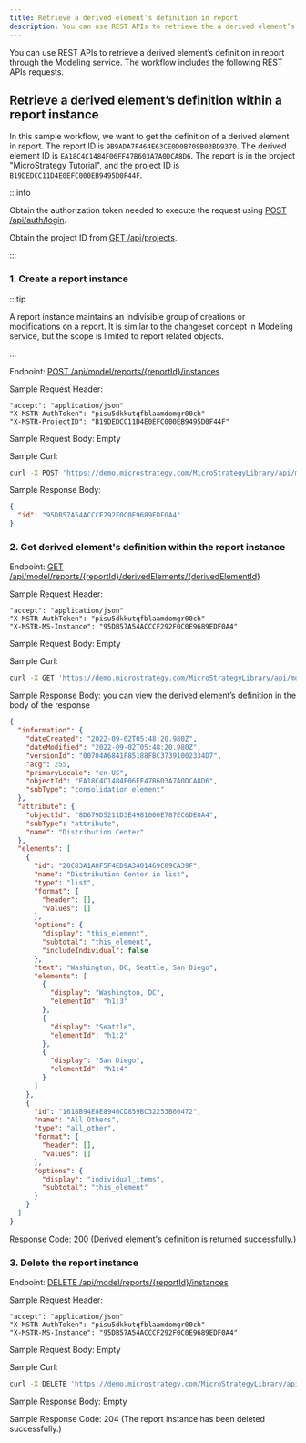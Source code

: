 ```yaml
---
title: Retrieve a derived element's definition in report
description: You can use REST APIs to retrieve the a derived element’s definition in report through the Modeling service.
---
```


<Available since="2021 Update 7" />

You can use REST APIs to retrieve a derived element’s definition in report through the Modeling service. The workflow includes the following REST APIs requests.

## Retrieve a derived element’s definition within a report instance

In this sample workflow, we want to get the definition of a derived element in report. The report ID is `9B9ADA7F464E63CE0D0B709B03BD9370`. The derived element ID is `EA18C4C1484F06FF47B603A7A0DCA8D6`. The report is in the project "MicroStrategy Tutorial", and the project ID is `B19DEDCC11D4E0EFC000EB9495D0F44F`.

:::info

Obtain the authorization token needed to execute the request using [POST /api/auth/login](https://demo.microstrategy.com/MicroStrategyLibrary/api-docs/index.html#/Authentication/postLogin).

Obtain the project ID from [GET /api/projects](https://demo.microstrategy.com/MicroStrategyLibrary/api-docs/index.html#/Projects/getProjects_1).

:::

### 1. Create a report instance

:::tip

A report instance maintains an indivisible group of creations or modifications on a report. It is similar to the changeset concept in Modeling service, but the scope is limited to report related objects.

:::

Endpoint: [POST /api/model/reports/{reportId}/instances](https://demo.microstrategy.com/MicroStrategyLibrary/api-docs/index.html#/Reports/ms-createReportInstance)

Sample Request Header:

```http
"accept": "application/json"
"X-MSTR-AuthToken": "pisu5dkkutqfblaamdomgr00ch"
"X-MSTR-ProjectID": "B19DEDCC11D4E0EFC000EB9495D0F44F"
```

Sample Request Body: Empty

Sample Curl:

```bash
curl -X POST 'https://demo.microstrategy.com/MicroStrategyLibrary/api/model/reports/9B9ADA7F464E63CE0D0B709B03BD9370/instances' -H 'accept: application/json' -H 'X-MSTR-AuthToken: pisu5dkkutqfblaamdomgr00ch' -H 'X-MSTR-ProjectID: B19DEDCC11D4E0EFC000EB9495D0F44F'
```

Sample Response Body:

```json
{
  "id": "95DB57A54ACCCF292F0C0E9689EDF0A4"
}
```

### 2. Get derived element's definition within the report instance

Endpoint: [GET /api/model/reports/{reportId}/derivedElements/{derivedElementId}](https://demo.microstrategy.com/MicroStrategyLibrary/api-docs/index.html#/Reports/ms-getReportDerivedElement)

Sample Request Header:

```http
"accept": "application/json"
"X-MSTR-AuthToken": "pisu5dkkutqfblaamdomgr00ch"
"X-MSTR-MS-Instance": "95DB57A54ACCCF292F0C0E9689EDF0A4"
```

Sample Request Body: Empty

Sample Curl:

```bash
curl -X GET 'https://demo.microstrategy.com/MicroStrategyLibrary/api/model/reports/9B9ADA7F464E63CE0D0B709B03BD9370/derivedElements/EA18C4C1484F06FF47B603A7A0DCA8D6' -H 'accept: application/json' -H 'X-MSTR-AuthToken: pisu5dkkutqfblaamdomgr00ch' -H 'X-MSTR-MS-Instance: 95DB57A54ACCCF292F0C0E9689EDF0A4'
```

Sample Response Body: you can view the derived element’s definition in the body of the response

```json
{
  "information": {
    "dateCreated": "2022-09-02T05:48:20.980Z",
    "dateModified": "2022-09-02T05:48:20.980Z",
    "versionId": "00704A6841F85188FBC37391002334D7",
    "acg": 255,
    "primaryLocale": "en-US",
    "objectId": "EA18C4C1484F06FF47B603A7A0DCA8D6",
    "subType": "consolidation_element"
  },
  "attribute": {
    "objectId": "8D679D5211D3E4981000E787EC6DE8A4",
    "subType": "attribute",
    "name": "Distribution Center"
  },
  "elements": [
    {
      "id": "20C83A1A0F5F4ED9A3401469C89CA39F",
      "name": "Distribution Center in list",
      "type": "list",
      "format": {
        "header": [],
        "values": []
      },
      "options": {
        "display": "this_element",
        "subtotal": "this_element",
        "includeIndividual": false
      },
      "text": "Washington, DC, Seattle, San Diego",
      "elements": [
        {
          "display": "Washington, DC",
          "elementId": "h1:3"
        },
        {
          "display": "Seattle",
          "elementId": "h1:2"
        },
        {
          "display": "San Diego",
          "elementId": "h1:4"
        }
      ]
    },
    {
      "id": "1618B94E8E8946CD859BC32253B60472",
      "name": "All Others",
      "type": "all_other",
      "format": {
        "header": [],
        "values": []
      },
      "options": {
        "display": "individual_items",
        "subtotal": "this_element"
      }
    }
  ]
}
```

Response Code: 200 (Derived element's definition is returned successfully.)

### 3. Delete the report instance

Endpoint: [DELETE /api/model/reports/{reportId}/instances](https://demo.microstrategy.com/MicroStrategyLibrary/api-docs/index.html#/Reports/ms-deleteReportInstance)

Sample Request Header:

```http
"accept": "application/json"
"X-MSTR-AuthToken": "pisu5dkkutqfblaamdomgr00ch"
"X-MSTR-MS-Instance": "95DB57A54ACCCF292F0C0E9689EDF0A4"
```

Sample Request Body: Empty

Sample Curl:

```bash
curl -X DELETE 'https://demo.microstrategy.com/MicroStrategyLibrary/api/model/reports/9B9ADA7F464E63CE0D0B709B03BD9370/instances' -H 'accept: */*' -H 'X-MSTR-AuthToken: pisu5dkkutqfblaamdomgr00ch' -H 'X-MSTR-MS-Instance: 95DB57A54ACCCF292F0C0E9689EDF0A4'
```

Sample Response Body: Empty

Sample Response Code: 204 (The report instance has been deleted successfully.)
